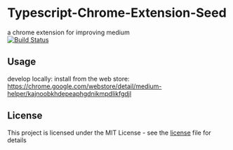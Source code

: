 # Typescript-Chrome-Extension-Seed
a chrome extension for improving medium<br>
[![Build Status](https://travis-ci.com/albertpatterson/medium-helper.svg?branch=master)](https://travis-ci.com/albertpatterson/medium-helper)

## Usage
develop locally:
install from the web store: https://chrome.google.com/webstore/detail/medium-helper/kajnoobkhdepeaphgdnikmpdlikfgdjl

## License
This project is licensed under the MIT License - see the [license](LICENSE) file for details

